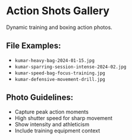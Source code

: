 # Action Shots Gallery

Dynamic training and boxing action photos.

## File Examples:
- `kumar-heavy-bag-2024-01-15.jpg`
- `kumar-sparring-session-intense-2024-02.jpg` 
- `kumar-speed-bag-focus-training.jpg`
- `kumar-defensive-movement-drill.jpg`

## Photo Guidelines:
- Capture peak action moments
- High shutter speed for sharp movement
- Show intensity and athleticism
- Include training equipment context
